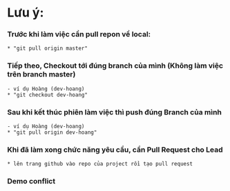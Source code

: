 # Lưu ý:

### Trước khi làm việc cần pull repon về local:
    * "git pull origin master"

### Tiếp theo, Checkout tới đúng branch của mình (Không làm việc trên branch master)
    - ví dụ Hoàng (dev-hoang)
    * "git checkout dev-hoang"
### Sau khi kết thúc phiên làm việc thì push đúng Branch của mình
    - ví dụ Hoàng (dev-hoang)
    * "git pull origin dev-hoang"
### Khi đã làm xong chức năng yêu cầu, cần Pull Request cho Lead
    * lên trang github vào repo của project rồi tạo pull request
    
### Demo conflict
    
